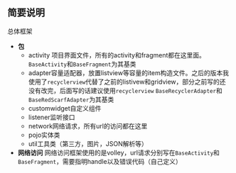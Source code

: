 简要说明
---
 总体框架  
 - **包**
   - activity 项目界面文件，所有的activity和fragment都在这里面。
   `BaseActivity`和`BaseFragment`为其基类
   - adapter容量适配器，放置listview等容量的item构造文件。之后的版本我使用了`recyclerview`代替了之前的listivew和gridview，部分之前写的还没有改完，后面写的话建议使用`recyclerview`
   `BaseRecyclerAdapter`和`BaseRedScarfAdapter`为其基类
   - customwidget自定义组件
   - listener监听接口
   - network网络请求，所有url的访问都在这里
   - pojo实体类
   - util工具类（第三方，图片，JSON解析等）
 - **网络访问**
 网络访问框架使用的是volley，url请求分别写在`BaseActivity`和`BaseFragment`，需要指明handle以及错误代码（自己定义）

